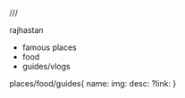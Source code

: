 ///

rajhastan

- famous places
- food
- guides/vlogs

places/food/guides{
name:
img:
desc:
?link:
}
